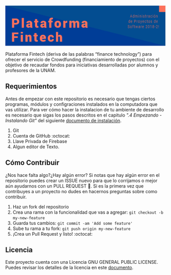 ![banner](./.github/banner.PNG)

 Plataforma Fintech (deriva de las palabras “finance technology”) para ofrecer el servicio de Crowdfunding (financiamiento de proyectos) con el objetivo de recaudar fondos para iniciativas desarrolladas por alumnos y profesores de la UNAM.

## Requerimientos
Antes de empezar con este repositorio es necesario que tengas ciertos programas, módulos y configraciones instalados en la computadora que vas utilizar. Para ver cómo hacer la instalacion de tu ambiente de desarrollo es necesario que sigas los pasos descritos en  el capitulo _".4 Empezando - Instalando Git"_ del siguiente [documento de instalación](https://git-scm.com/book/es/v1/Empezando-Instalando-Git).

1. Git
2. Cuenta de GitHub :octocat:
3. Llave Privada de Firebase
4. Algun editor de Texto. 

## Cómo Contribuir
¿Nos hace falta algo?¿Hay algún error? Si notas que hay algún error en el repositorio puedes crear un ISSUE nuevo para que lo corrijamos o mejor aún ayudarnos con un PULL REQUEST :tada:. Si es la primera vez que contribuyes a un proyecto no dudes en hacernos preguntas sobre como contribuir.

1. Haz un fork del repositorio
2. Crea una rama con la funcionalidad que vas a agregar: `git checkout -b my-new-feature`
3. Guarda tus cambios: `git commit -am 'Add some feature'`
4. Sube tu rama a tu fork: `git push origin my-new-feature`
5. ¡Crea un Pull Request y listo! :octocat:

## Licencia
Este proyecto cuenta con una Licencia GNU GENERAL PUBLIC LICENSE. Puedes revisar los detalles de la licencia en este [documento](LICENSE).
